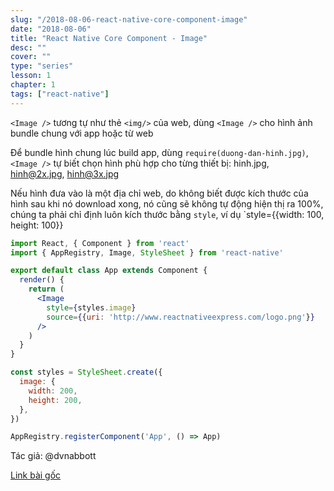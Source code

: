 ```yaml
---
slug: "/2018-08-06-react-native-core-component-image"
date: "2018-08-06"
title: "React Native Core Component - Image"
desc: ""
cover: ""
type: "series"
lesson: 1
chapter: 1
tags: ["react-native"]
---
```


`<Image />` tương tự như thẻ `<img/>` của web, dùng `<Image />` cho hình ảnh bundle chung với app hoặc từ web

Để bundle hình chung lúc build app, dùng `require(duong-dan-hinh.jpg)`, `<Image />` tự biết chọn hình phù hợp cho từng thiết bị: hinh.jpg, hinh@2x.jpg, hinh@3x.jpg

Nếu hình đưa vào là một địa chỉ web, do không biết được kích thước của hình sau khi nó download xong, nó cũng sẽ không tự động hiện thị ra 100%, chúng ta phải chỉ định luôn kích thước bằng `style`, ví dụ `style={{width: 100, height: 100}}

```jsx
import React, { Component } from 'react'
import { AppRegistry, Image, StyleSheet } from 'react-native'

export default class App extends Component {
  render() {
    return (
      <Image
        style={styles.image}
        source={{uri: 'http://www.reactnativeexpress.com/logo.png'}}
      />
    )
  }
}

const styles = StyleSheet.create({
  image: {
    width: 200,
    height: 200,
  },
})

AppRegistry.registerComponent('App', () => App)
```

Tác giả: @dvnabbott

[Link bài gốc](http://www.reactnativeexpress.com/image)